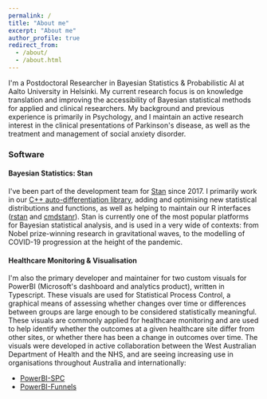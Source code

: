 ```yaml
---
permalink: /
title: "About me"
excerpt: "About me"
author_profile: true
redirect_from:
  - /about/
  - /about.html
---
```


I'm a Postdoctoral Researcher in Bayesian Statistics & Probabilistic AI at Aalto University in Helsinki. My current research focus is on knowledge translation and improving the accessibility of Bayesian statistical methods for applied and clinical researchers. My background and previous experience is primarily in Psychology, and I maintain an active research interest in the clinical presentations of Parkinson's disease, as well as the treatment and management of social anxiety disorder.

### Software

#### Bayesian Statistics: Stan

I've been part of the development team for [Stan](https://about.mc-stan.org) since 2017. I primarily work in our [C++ auto-differentiation library](https://github.com/stan-dev/math/), adding and optimising new statistical distributions and functions, as well as helping to maintain our R interfaces ([rstan](https://cran.r-project.org/web/packages/rstan/) and [cmdstanr](https://github.com/stan-dev/cmdstanr)). Stan is currently one of the most popular platforms for Bayesian statistical analysis, and is used in a very wide of contexts: from Nobel prize-winning research in gravitational waves, to the modelling of COVID-19 progression at the height of the pandemic.

#### Healthcare Monitoring & Visualisation

I'm also the primary developer and maintainer for two custom visuals for PowerBI (Microsoft's dashboard and analytics product), written in Typescript. These visuals are used for Statistical Process Control, a graphical means of assessing whether changes over time or differences between groups are large enough to be considered statistically meaningful. These visuals are commonly applied for healthcare monitoring and are used to help identify whether the outcomes at a given healthcare site differ from other sites, or whether there has been a change in outcomes over time. The visuals were developed in active collaboration between the West Australian Department of Health and the NHS, and are seeing increasing use in organisations throughout Australia and internationally:

 - [PowerBI-SPC](https://aus-doh-safety-and-quality.github.io/PowerBI-SPC/)
 - [PowerBI-Funnels](https://aus-doh-safety-and-quality.github.io/PowerBI-Funnels/)
